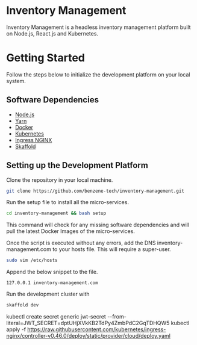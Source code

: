 # Inventory Management

Inventory Management is a headless inventory management platform built on Node.js, React.js and Kubernetes.

# Getting Started

Follow the steps below to initialize the development platform on your local system.

## Software Dependencies

- [Node.js](https://nodejs.org/)
- [Yarn](https://yarnpkg.com/)
- [Docker](https://docker.com/)
- [Kubernetes](https://kubernetes.io/)
- [Ingress NGINX](https://kubernetes.github.io/ingress-nginx/)
- [Skaffold](https://skaffold.dev)

## Setting up the Development Platform

Clone the repository in your local machine.

```sh
git clone https://github.com/benzene-tech/inventory-management.git
```

Run the setup file to install all the micro-services.

```sh
cd inventory-management && bash setup
```

This command will check for any missing software dependencies and will pull the latest Docker Images of the micro-services.

Once the script is executed without any errors, add the DNS inventory-management.com to your hosts file. This will require a super-user.

```sh
sudo vim /etc/hosts
```

Append the below snippet to the file.

```
127.0.0.1 inventory-management.com
```

Run the development cluster with

```sh
skaffold dev
```
kubectl create secret generic jwt-secret --from-literal=JWT_SECRET=dptUHjXVkKB2TdPy4ZmbPdC2GqTDHQW5
kubectl apply -f https://raw.githubusercontent.com/kubernetes/ingress-nginx/controller-v0.46.0/deploy/static/provider/cloud/deploy.yaml